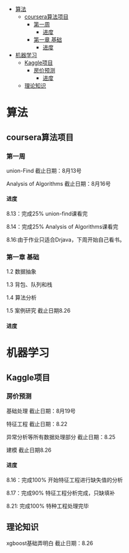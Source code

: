 <!-- TOC -->

- [算法](#算法)
    - [coursera算法项目](#coursera算法项目)
        - [第一周](#第一周)
            - [进度](#进度)
        - [第一章 基础](#第一章-基础)
            - [进度](#进度-1)
- [机器学习](#机器学习)
    - [Kaggle项目](#kaggle项目)
        - [房价预测](#房价预测)
            - [进度](#进度-2)
    - [理论知识](#理论知识)

<!-- /TOC -->

# 算法

## coursera算法项目

### 第一周
union-Find 截止日期：8月13号

Analysis of Algorithms 截止日期：8月16号

#### 进度

8.13：完成25% union-find课看完

8.14：完成25% Analysis of Algorithms课看完

8.16:由于作业只适合Drjava，下周开始自己看书。

### 第一章 基础

1.2 数据抽象  

1.3 背包、队列和栈

1.4 算法分析

1.5 案例研究  截止日期8.26

#### 进度




# 机器学习

## Kaggle项目

### 房价预测
基础处理 截止日期：8月19号

特征工程 截止日期：8.22

异常分析等所有数据处理部分 截止日期：8.25

建模 截止日期8.26

#### 进度
8.16：完成100% 开始特征工程进行缺失值的分析

8.17：完成90% 特征工程分析完成，只缺填补

8.21: 完成100% 特种工程处理完毕

## 理论知识

xgboost基础弄明白 截止日期：8.26
